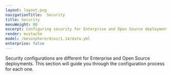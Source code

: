 ```yaml
---
layout: layout.pug
navigationTitle:  Security
title: Security
menuWeight: 80
excerpt: Configuring security for Enterprise and Open Source deployments
render: mustache
model: /mesosphere/dcos/1.14/data.yml
enterprise: false
---
```

Security configurations are different for Enterprise and Open Source deployments. This section will guide you through the configuration process for each one.

